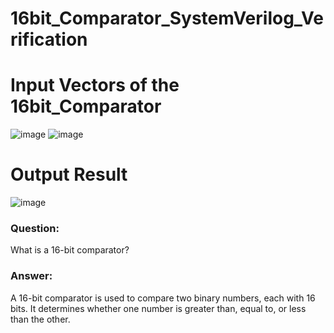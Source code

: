 # 16bit_Comparator_SystemVerilog_Verification

# Input Vectors of the 16bit_Comparator
![image](https://github.com/user-attachments/assets/7bc5aea5-9639-4ff9-a6f4-f91d0bfdff0c)
![image](https://github.com/user-attachments/assets/aeda4196-d869-426f-a31e-8296ef01906c)


# Output Result
![image](https://github.com/user-attachments/assets/310ceb36-9f7d-486f-880f-616086b7bd6e)
<p> 


</p>

<h3>Question:</h3>
<p>What is a 16-bit comparator?</p>

<h3>Answer:</h3>
<p>A 16-bit comparator is used to compare two binary numbers, each with 16 bits. It determines whether one number is greater than, equal to, or less than the other.</p>


